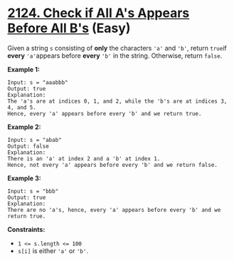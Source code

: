 # [2124. Check if All A's Appears Before All B's][link] (Easy)

[link]: https://leetcode.com/problems/check-if-all-as-appears-before-all-bs/

Given a string `s` consisting of **only** the characters `'a'` and `'b'`, return `true`if **every**
`'a'`appears before **every** `'b'` in the string. Otherwise, return `false`.

**Example 1:**

```
Input: s = "aaabbb"
Output: true
Explanation:
The 'a's are at indices 0, 1, and 2, while the 'b's are at indices 3, 4, and 5.
Hence, every 'a' appears before every 'b' and we return true.
```

**Example 2:**

```
Input: s = "abab"
Output: false
Explanation:
There is an 'a' at index 2 and a 'b' at index 1.
Hence, not every 'a' appears before every 'b' and we return false.
```

**Example 3:**

```
Input: s = "bbb"
Output: true
Explanation:
There are no 'a's, hence, every 'a' appears before every 'b' and we return true.
```

**Constraints:**

- `1 <= s.length <= 100`
- `s[i]` is either `'a'` or `'b'`.

